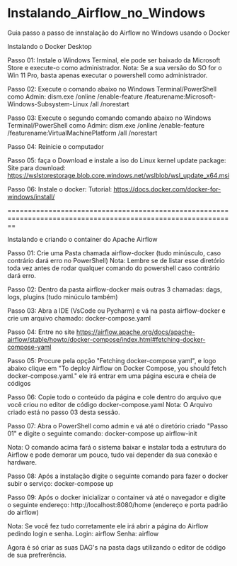 # Instalando_Airflow_no_Windows
Guia passo a passo de innstalação do Airflow no Windows usando o Docker

Instalando o Docker Desktop

Passo 01: Instale o Windows Terminal, ele pode ser baixado da Microsoft Store e execute-o como administrador.
Nota: Se a sua versão do SO for o Win 11 Pro, basta apenas executar o powershell como administrador.

Passo 02: Execute o comando abaixo no Windows Terminal/PowerShell como Admin: 
dism.exe /online /enable-feature /featurename:Microsoft-Windows-Subsystem-Linux /all /norestart

Passo 03: Execute o segundo comando comando abaixo no Windows Terminal/PowerShell como Admin:
dism.exe /online /enable-feature /featurename:VirtualMachinePlatform /all /norestart

Passo 04: Reinicie o computador

Passo 05: faça o Download e instale a iso do Linux kernel update package:
Site para download: https://wslstorestorage.blob.core.windows.net/wslblob/wsl_update_x64.msi

Passo 06: Instale o docker:
Tutorial: https://docs.docker.com/docker-for-windows/install/

==============================================================================================================

Instalando e criando o container do Apache Airflow

Passo 01: Crie uma Pasta chamada airflow-docker (tudo minúsculo, caso contrário dará erro no PowerShell)
Nota: Lembre se de listar esse diretório toda vez antes de rodar qualquer comando do powershell caso contrário dará erro.

Passo 02: Dentro da pasta airflow-docker mais outras 3 chamadas: dags, logs, plugins (tudo minúculo também)

Passo 03: Abra a IDE (VsCode ou Pycharm) e vá na pasta airflow-docker e crie um arquivo chamado: docker-compose.yaml

Passo 04: Entre no site 
https://airflow.apache.org/docs/apache-airflow/stable/howto/docker-compose/index.html#fetching-docker-compose-yaml 

Passo 05: Procure pela opção "Fetching docker-compose.yaml", e logo abaixo clique em "To deploy Airflow on Docker Compose, you should fetch docker-compose.yaml."
ele irá entrar em uma página escura e cheia de códigos

Passo 06: Copie todo o conteúdo da página e cole dentro do arquivo que você criou no editor de código docker-compose.yaml
Nota: O Arquivo criado está no passo 03 desta sessão.

Passo 07: Abra o PowerShell como admin e vá até o diretório criado "Passo 01" e digite o seguinte comando:
docker-compose up airflow-init

Nota: O comando acima fará o sistema baixar e instalar toda a estrutura do Airflow e pode demorar um pouco, tudo vai depender da sua conexão e hardware.

Passo 08: Após a instalação digite o seguinte comando para fazer o docker subir o serviço:
docker-compose up

Passo 09: Após o docker inicializar o container vá até o navegador e digite o seguinte endereço:
http://localhost:8080/home (endereço e porta padrão do airflow)

Nota: Se você fez tudo corretamente ele irá abrir a página do Airflow pedindo login e senha.
Login: airflow
Senha: airflow

Agora é só criar as suas DAG's na pasta dags utilizando o editor de código de sua prefrerência.
